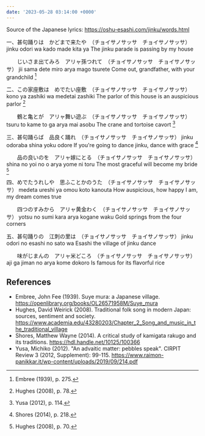 ```yaml
---
date: '2023-05-28 03:14:00 +0000'
---
```


Source of the Japanese lyrics: https://oshu-esashi.com/jinku/words.html

一、甚句踊りは　かどまで来たや　（チョイサノサッサ　チョイサノサッサ）
jinku odori wa kado made kita ya
The jinku parade is passing by my house

　　じいさま出てみろ　アリャ孫つれて　（チョイサノサッサ　チョイサノサッサ）
jii sama dete miro arya mago tsurete
Come out, grandfather, with your grandchild [^1]


二、この家座敷は　めでたい座敷　（チョイサノサッサ　チョイサノサッサ）
kono ya zashiki wa medetai zashiki
The parlor of this house is an auspicious parlor [^2]

　　鶴と亀とが　アリャ舞い遊ぶ　（チョイサノサッサ　チョイサノサッサ）
tsuru to kame to ga arya mai asobu
The crane and tortoise cavort [^3]


三、甚句踊らば　品良く踊れ　（チョイサノサッサ　チョイサノサッサ）
jinku odoraba shina yoku odore
If you're going to dance jinku, dance with grace [^4]

　　品の良いのを　アリャ嫁にとる　（チョイサノサッサ　チョイサノサッサ）
shina no yoi no o arya yome ni toru
The most graceful will become my bride [^5]


四、めでたうれしや　思ふことかのうた　（チョイサノサッサ　チョイサノサッサ）
medeta ureshi ya omou koto kanouta
How auspicious, how happy I am, my dream comes true

　　四つのすみから　アリャ黄金わく　（チョイサノサッサ　チョイサノサッサ）
yotsu no sumi kara arya kogane waku
Gold springs from the four corners


五、甚句踊りの　江刺の里は　（チョイサノサッサ　チョイサノサッサ）
jinku odori no esashi no sato wa
Esashi the village of jinku dance

　　味がじまんの　アリャ米どころ　（チョイサノサッサ　チョイサノサッサ）
aji ga jiman no arya kome dokoro
Is famous for its flavorful rice

References
----------

* Embree, John Fee (1939). Suye mura: a Japanese village. https://openlibrary.org/books/OL26571958M/Suye_mura
* Hughes, David Weirick (2008). Traditional folk song in modern Japan: sources, sentiment and society. https://www.academia.edu/43280203/Chapter_2_Song_and_music_in_the_traditional_village
* Shores, Matthew Wayne (2014). A critical study of kamigata rakugo and its traditions. https://hdl.handle.net/10125/100366
* Yusa, Michiko (2012). "An advaitic matter: pebbles speak". CIRPIT Review 3 (2012, Supplement): 99-115. https://www.raimon-panikkar.it/wp-content/uploads/2019/09/214.pdf


[^1]: Embree (1939), p. 275.
[^2]: Hughes (2008), p. 78.
[^3]: Yusa (2012), p. 114.
[^4]: Shores (2014), p. 218.
[^5]: Hughes (2008), p. 70.
